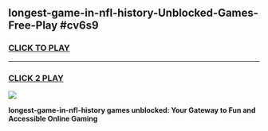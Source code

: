 
## longest-game-in-nfl-history-Unblocked-Games-Free-Play #cv6s9
<h3>
<a href="https://us.freeplayer.one?title=longest-game-in-nfl-history&ref=9M">CLICK TO PLAY</a></h3>
<hr>

<h3>
<a href="https://us.freeplayer.one?title=longest-game-in-nfl-history&ref=9M">CLICK 2 PLAY</a>
  
</h3>

<a href="https://us.freeplayer.one?title=longest-game-in-nfl-history&ref=9M"><img src="https://clearcache.store/games.png"></a>


**longest-game-in-nfl-history games unblocked: Your Gateway to Fun and Accessible Online Gaming**
